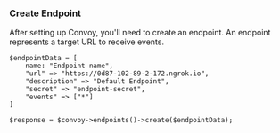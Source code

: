 ### Create Endpoint

After setting up Convoy, you'll need to create an endpoint. An endpoint represents a target URL to receive events.

```php[example]
$endpointData = [
    name: "Endpoint name",
    "url" => "https://0d87-102-89-2-172.ngrok.io",
    "description" => "Default Endpoint",
    "secret" => "endpoint-secret",
    "events" => ["*"]
]

$response = $convoy->endpoints()->create($endpointData);
```
